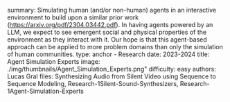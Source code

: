 summary: Simulating human (and/or non-human) agents in an interactive environment to build upon a similar prior work (https://arxiv.org/pdf/2304.03442.pdf). In having agents powered by an LLM, we expect to see emergent social and physical properties of the environment as they interact with it. Our hope is that this agent-based approach can be applied to more problem domains than only the simulation of human communities.
type: anchor - Research
date: 2023-2024
title: Agent Simulation Experts
image: ./img/thumbnails/Agent_Simulation_Experts.png"
difficulty: easy
authors: Lucas Gral
files: Synthesizing Audio from Silent Video using Sequence to Sequence Modeling, Research-1Silent-Sound-Synthesizers, Research-1Agent-Simulation-Experts
